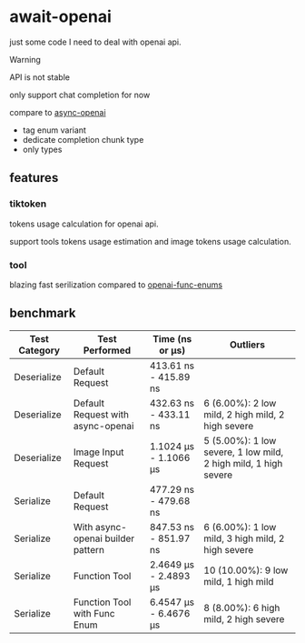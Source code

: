 # await-openai

just some code I need to deal with openai api.

> [!WARNING]
> API is not stable

only support chat completion for now

compare to [async-openai](https://github.com/64bit/async-openai)

- tag enum variant
- dedicate completion chunk type
- only types

## features

### tiktoken

tokens usage calculation for openai api.

support tools tokens usage estimation and image tokens usage calculation.

### tool

blazing fast serilization compared to [openai-func-enums](https://github.com/frankfralick/openai-func-enums)

## benchmark

| Test Category | Test Performed                          | Time (ns or µs)          | Outliers           |
|---------------|-----------------------------------------|--------------------------|--------------------|
| Deserialize   | Default Request                         | 413.61 ns - 415.89 ns    |                    |
| Deserialize   | Default Request with async-openai       | 432.63 ns - 433.11 ns    | 6 (6.00%): 2 low mild, 2 high mild, 2 high severe |
| Deserialize   | Image Input Request                     | 1.1024 µs - 1.1066 µs    | 5 (5.00%): 1 low severe, 1 low mild, 2 high mild, 1 high severe |
| Serialize     | Default Request                         | 477.29 ns - 479.68 ns    |                    |
| Serialize     | With async-openai builder pattern       | 847.53 ns - 851.97 ns    | 6 (6.00%): 1 low mild, 3 high mild, 2 high severe |
| Serialize     | Function Tool                           | 2.4649 µs - 2.4893 µs    | 10 (10.00%): 9 low mild, 1 high mild |
| Serialize     | Function Tool with Func Enum            | 6.4547 µs - 6.4676 µs    | 8 (8.00%): 6 high mild, 2 high severe |

